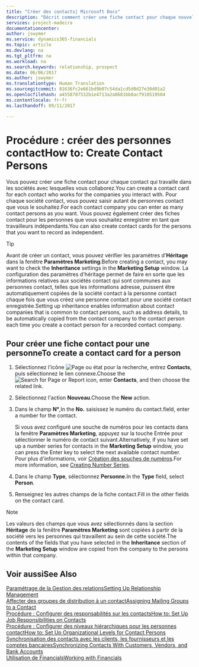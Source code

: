 ```yaml
---
title: "Créer des contacts| Microsoft Docs"
description: "Décrit comment créer une fiche contact pour chaque nouvelle personne ou nouveau prospect avec lequel vous collaborez ou entretenez des relations professionnelles."
services: project-madeira
documentationcenter: 
author: jswymer
ms.service: dynamics365-financials
ms.topic: article
ms.devlang: na
ms.tgt_pltfrm: na
ms.workload: na
ms.search.keywords: relationship, prospect
ms.date: 06/06/2017
ms.author: jswymer
ms.translationtype: Human Translation
ms.sourcegitcommit: 81636fc2e661bd9b07c54da1cd5d0d27e30d01a2
ms.openlocfilehash: a4558787532b1e4713a2a0681bb8acf910519504
ms.contentlocale: fr-fr
ms.lasthandoff: 09/11/2017

---
```

# <a name="how-to-create-contact-persons"></a><span data-ttu-id="01536-103">Procédure : créer des personnes contact</span><span class="sxs-lookup"><span data-stu-id="01536-103">How to: Create Contact Persons</span></span>
<span data-ttu-id="01536-104">Vous pouvez créer une fiche contact pour chaque contact qui travaille dans les sociétés avec lesquelles vous collaborez.</span><span class="sxs-lookup"><span data-stu-id="01536-104">You can create a contact card for each contact who works for the companies you interact with.</span></span> <span data-ttu-id="01536-105">Pour chaque société contact, vous pouvez saisir autant de personnes contact que vous le souhaitez.</span><span class="sxs-lookup"><span data-stu-id="01536-105">For each contact company you can enter as many contact persons as you want.</span></span> <span data-ttu-id="01536-106">Vous pouvez également créer des fiches contact pour les personnes que vous souhaitez enregistrer en tant que travailleurs indépendants.</span><span class="sxs-lookup"><span data-stu-id="01536-106">You can also create contact cards for the persons that you want to record as independent.</span></span>

> [!TIP]  
>   <span data-ttu-id="01536-107">Avant de créer un contact, vous pouvez vérifier les paramètres d'**Héritage** dans la fenêtre **Paramètres Marketing**.</span><span class="sxs-lookup"><span data-stu-id="01536-107">Before creating a contact, you may want to check the **Inheritance** settings in the **Marketing Setup** window.</span></span> <span data-ttu-id="01536-108">La configuration des paramètres d'héritage permet de faire en sorte que les informations relatives aux sociétés contact qui sont communes aux personnes contact, telles que les informations adresse, puissent être automatiquement copiées de la société contact à la personne contact chaque fois que vous créez une personne contact pour une société contact enregistrée.</span><span class="sxs-lookup"><span data-stu-id="01536-108">Setting up inheritance enables information about contact companies that is common to contact persons, such as address details, to be automatically copied from the contact company to the contact person each time you create a contact person for a recorded contact company.</span></span>

## <a name="to-create-a-contact-card-for-a-person"></a><span data-ttu-id="01536-109">Pour créer une fiche contact pour une personne</span><span class="sxs-lookup"><span data-stu-id="01536-109">To create a contact card for a person</span></span>
1. <span data-ttu-id="01536-110">Sélectionnez l'icône ![Page ou état pour la recherche](media/ui-search/search_small.png "icône Page ou état pour la recherche"), entrez **Contacts**, puis sélectionnez le lien connexe.</span><span class="sxs-lookup"><span data-stu-id="01536-110">Choose the ![Search for Page or Report](media/ui-search/search_small.png "Search for Page or Report icon") icon, enter **Contacts**, and then choose the related link.</span></span>
2. <span data-ttu-id="01536-111">Sélectionnez l'action **Nouveau**.</span><span class="sxs-lookup"><span data-stu-id="01536-111">Choose the **New** action.</span></span>
3. <span data-ttu-id="01536-112">Dans le champ **N°**,</span><span class="sxs-lookup"><span data-stu-id="01536-112">In the **No.**</span></span> <span data-ttu-id="01536-113">saisissez le numéro du contact.</span><span class="sxs-lookup"><span data-stu-id="01536-113">field, enter a number for the contact.</span></span>

    <span data-ttu-id="01536-114">Si vous avez configuré une souche de numéros pour les contacts dans la fenêtre **Paramètres Marketing**, appuyez sur la touche Entrée pour sélectionner le numéro de contact suivant.</span><span class="sxs-lookup"><span data-stu-id="01536-114">Alternatively, if you have set up a number series for contacts in the **Marketing Setup** window, you can press the Enter key to select the next available contact number.</span></span> <span data-ttu-id="01536-115">Pour plus d'informations, voir [Création des souches de numéros](ui-create-number-series.md).</span><span class="sxs-lookup"><span data-stu-id="01536-115">For more information, see [Creating Number Series](ui-create-number-series.md).</span></span>
4. <span data-ttu-id="01536-116">Dans le champ **Type**, sélectionnez **Personne**.</span><span class="sxs-lookup"><span data-stu-id="01536-116">In the **Type** field, select **Person**.</span></span>
5. <span data-ttu-id="01536-117">Renseignez les autres champs de la fiche contact.</span><span class="sxs-lookup"><span data-stu-id="01536-117">Fill in the other fields on the contact card.</span></span>

> [!NOTE]  
>   <span data-ttu-id="01536-118">Les valeurs des champs que vous avez sélectionnés dans la section **Héritage** de la fenêtre **Paramètres Marketing** sont copiées à partir de la société vers les personnes qui travaillent au sein de cette société.</span><span class="sxs-lookup"><span data-stu-id="01536-118">The contents of the fields that you have selected in the **Inheritance** section of the **Marketing Setup** window are copied from the company to the persons within that company.</span></span>

## <a name="see-also"></a><span data-ttu-id="01536-119">Voir aussi</span><span class="sxs-lookup"><span data-stu-id="01536-119">See Also</span></span>
[<span data-ttu-id="01536-120">Paramétrage de la Gestion des relations</span><span class="sxs-lookup"><span data-stu-id="01536-120">Setting Up Relationship Management</span></span>](marketing-setup-marketing.md)  
[<span data-ttu-id="01536-121">Affecter des groupes de distribution à un contact</span><span class="sxs-lookup"><span data-stu-id="01536-121">Assigning Mailing Groups to a Contact</span></span>](marketing-mailing-groups.md#AssignMailGroupContact)  
[<span data-ttu-id="01536-122">Procédure : Configurer des responsabilités sur les contacts</span><span class="sxs-lookup"><span data-stu-id="01536-122">How to: Set Up Job Responsibilities on Contacts</span></span>](marketing-job-responsibilities.md)  
[<span data-ttu-id="01536-123">Procédure : Configurer des niveaux hiérarchiques pour les personnes contact</span><span class="sxs-lookup"><span data-stu-id="01536-123">How to: Set Up Organizational Levels for Contact Persons</span></span>](marketing-organizational-levels.md)  
[<span data-ttu-id="01536-124">Synchronisation des contacts avec les clients, les fournisseurs et les comptes bancaires</span><span class="sxs-lookup"><span data-stu-id="01536-124">Synchronizing Contacts With Customers, Vendors, and Bank Accounts</span></span>](marketing-synchronize-contacts-customers-vendors-bank-accounts.md)  
[<span data-ttu-id="01536-125">Utilisation de Financials</span><span class="sxs-lookup"><span data-stu-id="01536-125">Working with Financials</span></span>](ui-work-product.md)  


